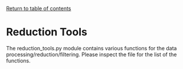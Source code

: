 [Return to table of contents](index.md)<br/>
# Reduction Tools
The reduction_tools.py module contains various functions for the data processing/reduction/filtering.
Please inspect the file for the list of the functions.
